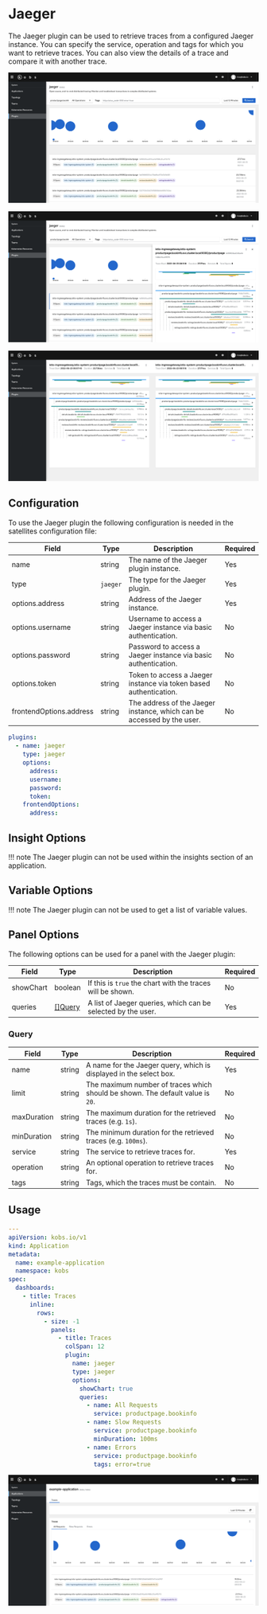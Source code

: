 # Jaeger

The Jaeger plugin can be used to retrieve traces from a configured Jaeger instance. You can specify the service, operation and tags for which you want to retrieve traces. You can also view the details of a trace and compare it with another trace.

![Traces](assets/jaeger-traces.png)

![Trace](assets/jaeger-trace.png)

![Compare Traces](assets/jaeger-compare-traces.png)

## Configuration

To use the Jaeger plugin the following configuration is needed in the satellites configuration file:

| Field | Type | Description | Required |
| ----- | ---- | ----------- | -------- |
| name | string | The name of the Jaeger plugin instance. | Yes |
| type | `jaeger` | The type for the Jaeger plugin. | Yes |
| options.address | string | Address of the Jaeger instance. | Yes |
| options.username | string | Username to access a Jaeger instance via basic authentication. | No |
| options.password | string | Password to access a Jaeger instance via basic authentication. | No |
| options.token | string | Token to access a Jaeger instance via token based authentication. | No |
| frontendOptions.address | string | The address of the Jaeger instance, which can be accessed by the user. | No |

```yaml
plugins:
  - name: jaeger
    type: jaeger
    options:
      address:
      username:
      password:
      token:
    frontendOptions:
      address:
```

## Insight Options

!!! note
    The Jaeger plugin can not be used within the insights section of an application.

## Variable Options

!!! note
    The Jaeger plugin can not be used to get a list of variable values.

## Panel Options

The following options can be used for a panel with the Jaeger plugin:

| Field | Type | Description | Required |
| ----- | ---- | ----------- | -------- |
| showChart | boolean | If this is `true` the chart with the traces will be shown. | No |
| queries | [[]Query](#query) | A list of Jaeger queries, which can be selected by the user. | Yes |

### Query

| Field | Type | Description | Required |
| ----- | ---- | ----------- | -------- |
| name | string | A name for the Jaeger query, which is displayed in the select box. | Yes |
| limit | string | The maximum number of traces which should be shown. The default value is `20`. | No |
| maxDuration | string | The maximum duration for the retrieved traces (e.g. `1s`). | No |
| minDuration | string | The minimum duration for the retrieved traces (e.g. `100ms`). | No |
| service | string | The service to retrieve traces for. | Yes |
| operation | string | An optional operation to retrieve traces for. | No |
| tags | string | Tags, which the traces must be contain. | No |

## Usage

```yaml
---
apiVersion: kobs.io/v1
kind: Application
metadata:
  name: example-application
  namespace: kobs
spec:
  dashboards:
    - title: Traces
      inline:
        rows:
          - size: -1
            panels:
              - title: Traces
                colSpan: 12
                plugin:
                  name: jaeger
                  type: jaeger
                  options:
                    showChart: true
                    queries:
                      - name: All Requests
                        service: productpage.bookinfo
                      - name: Slow Requests
                        service: productpage.bookinfo
                        minDuration: 100ms
                      - name: Errors
                        service: productpage.bookinfo
                        tags: error=true

```

![Dashboard](assets/jaeger-dashboard.png)
